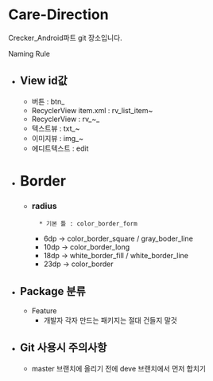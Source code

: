 # Care-Direction
Crecker_Android파트 git 장소입니다.

Naming Rule
* ## View id값
	* 버튼 : btn_
	* RecyclerView item.xml : rv_list_item~
	* RecyclerView : rv_~_
	* 텍스트뷰 : txt_~
	* 이미지뷰 : img_~
	* 에디트텍스트 : edit
  	
* # Border 
	* ### radius
    		* 기본 틀 : color_border_form
		* 6dp  -> color_border_square / gray_boder_line
		* 10dp -> color_border_long
		* 18dp -> white_border_fill / white_border_line
		* 23dp -> color_border
		
    
* ## Package 분류
	* Feature
		* 개발자 각자 만드는 패키지는 절대 건들지 말것
* ## Git 사용시 주의사항
	* master 브랜치에 올리기 전에 deve 브랜치에서 먼저 합치기
	
	
	
	
